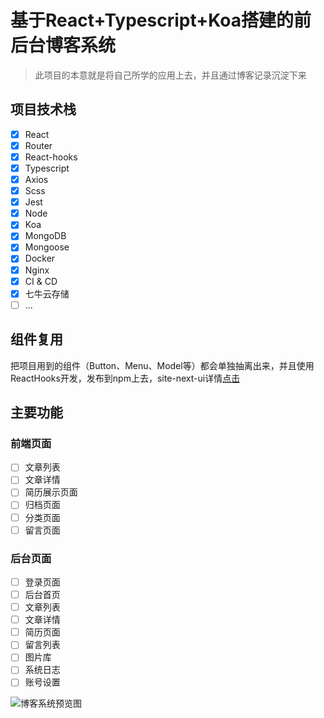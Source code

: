 # 基于React+Typescript+Koa搭建的前后台博客系统
> 此项目的本意就是将自己所学的应用上去，并且通过博客记录沉淀下来

## 项目技术栈
- [x] React
- [x] Router
- [x] React-hooks
- [x] Typescript
- [x] Axios
- [x] Scss
- [x] Jest
- [x] Node
- [x] Koa
- [x] MongoDB
- [x] Mongoose
- [x] Docker
- [x] Nginx
- [x] CI & CD
- [x] 七牛云存储
- [ ] ...

## 组件复用
把项目用到的组件（Button、Menu、Model等）都会单独抽离出来，并且使用ReactHooks开发，发布到npm上去，site-next-ui详情[点击](https://github.com/ZAnsder/site-next-ui)

## 主要功能

### 前端页面

- [ ] 文章列表
- [ ] 文章详情
- [ ] 简历展示页面
- [ ] 归档页面
- [ ] 分类页面
- [ ] 留言页面

### 后台页面
- [ ] 登录页面
- [ ] 后台首页
- [ ] 文章列表
- [ ] 文章详情
- [ ] 简历页面
- [ ] 留言列表
- [ ] 图片库
- [ ] 系统日志
- [ ] 账号设置

![博客系统预览图](https://cdn.compelcode.com/site-next/images/fe/zansder-site-next.png)
